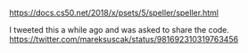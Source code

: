 https://docs.cs50.net/2018/x/psets/5/speller/speller.html

I tweeted this a while ago and was asked to share the code.
https://twitter.com/mareksuscak/status/981692310319763456
